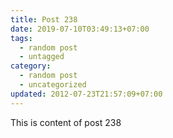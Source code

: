 ```yaml
---
title: Post 238
date: 2019-07-10T03:49:13+07:00
tags:
  - random post
  - untagged
category:
  - random post
  - uncategorized
updated: 2012-07-23T21:57:09+07:00
---
```

This is content of post 238